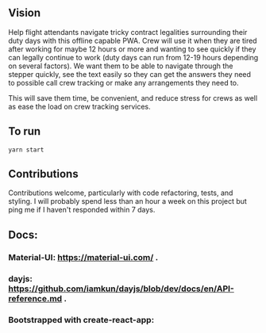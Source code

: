 ## Vision
Help flight attendants navigate tricky contract legalities surrounding their duty days with this offline capable PWA. 
Crew will use it when they are tired after working for maybe 12 hours or more and wanting to see quickly if they can legally continue to work (duty days can run from 12-19 hours depending on several factors).
We want them to be able to navigate through the stepper quickly, see the text easily so they can get the answers they need to possible call crew tracking or make any arrangements they need to.

This will save them time, be convenient, and reduce stress for crews as well as ease the load on crew tracking services. 

## To run
```yarn start```


## Contributions
Contributions welcome, particularly with code refactoring, tests, and styling. I will probably spend less than an hour a week on this project but ping me if I haven't responded within 7 days.

## Docs: 
### Material-UI: https://material-ui.com/ . 
### dayjs: https://github.com/iamkun/dayjs/blob/dev/docs/en/API-reference.md . 

### Bootstrapped with create-react-app: 



